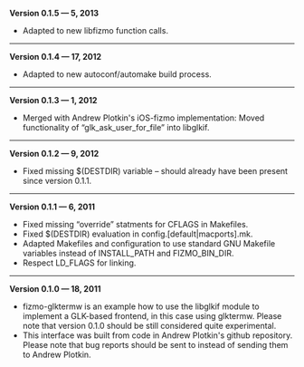 


   **Version 0.1.5 —  5, 2013**

 - Adapted to new libfizmo function calls.

---


   **Version 0.1.4 —  17, 2012**

 - Adapted to new autoconf/automake build process.

---


   **Version 0.1.3 —  1, 2012**

 - Merged with Andrew Plotkin's iOS-fizmo implementation: Moved functionality of “glk_ask_user_for_file” into libglkif.

---


   **Version 0.1.2 —  9, 2012**

 - Fixed missing $(DESTDIR) variable – should already have been present since version 0.1.1.

---


   **Version 0.1.1 —  6, 2011**

 - Fixed missing “override” statments for CFLAGS in Makefiles.
 - Fixed $(DESTDIR) evaluation in config.[default|macports].mk.
 - Adapted Makefiles and configuration to use standard GNU Makefile variables instead of INSTALL_PATH and FIZMO_BIN_DIR.
 - Respect LD_FLAGS for linking.

---


   **Version 0.1.0 —  18, 2011**

 - fizmo-glktermw is an example how to use the libglkif module to implement a GLK-based frontend, in this case using glktermw. Please note that version 0.1.0 should be still considered quite experimental.
 - This interface was built from code in Andrew Plotkin's github repository. Please note that bug reports should be sent to  instead of sending them to Andrew Plotkin.


